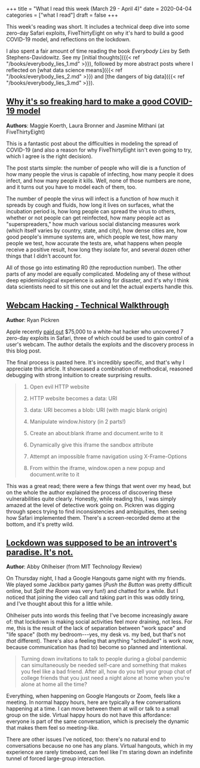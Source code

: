 +++
title = "What I read this week (March 29 - April 4)"
date = 2020-04-04
categories = ["what I read"]
draft = false
+++

This week's reading was short. It includes a technical deep dive into some zero-day Safari exploits, FiveThirtyEight on why it's hard to build a good COVID-19 model, and reflections on the lockdown.

<!--more-->

I also spent a fair amount of time reading the book *Everybody Lies* by Seth Stephens-Davidowitz. See my [initial thoughts]({{< ref "/books/everybody_lies_1.md" >}}), followed by more abstract posts where I reflected on [what data science means]({{< ref "/books/everybody_lies_2.md" >}}) and [the dangers of big data]({{< ref "/books/everybody_lies_3.md" >}}).


## [Why it's so freaking hard to make a good COVID-19 model](https://fivethirtyeight.com/features/why-its-so-freaking-hard-to-make-a-good-covid-19-model/)
**Authors**: Maggie Koerth, Laura Bronner and Jasmine Mithani (at FiveThirtyEight)

This is a fantastic post about the difficulties in modeling the spread of COVID-19 (and also a reason for why FiveThirtyEight isn't even going to try, which I agree is the right decision).

The post starts simple: the number of people who will die is a function of how many people the virus is capable of infecting, how many people it does infect, and how many people it kills. Well, none of those numbers are none, and it turns out you have to model each of them, too.

The number of people the virus will infect is a function of how much it spreads by cough and fluids, how long it lives on surfaces, what the incubation period is, how long people can spread the virus to others, whether or not people can get reinfected, how many people act as "superspreaders," how much various social distancing measures work (which itself varies by country, state, and city), how dense cities are, how good people's immune systems are, which people we test, how many people we test, how accurate the tests are, what happens when people receive a positive result, how long they isolate for, and several dozen other things that I didn't account for.

All of those go into estimating R0 (the reproduction number). The other parts of any model are equally complicated. Modeling any of these without deep epidemiological experience is asking for disaster, and it's why I think data scientists need to sit this one out and let the actual experts handle this.


## [Webcam Hacking - Technical Walkthrough](https://www.ryanpickren.com/webcam-hacking)
**Author**: Ryan Pickren

Apple recently [paid out](https://www.forbes.com/sites/daveywinder/2020/04/03/iphone-camera-hijacked-using-three-zero-days-apple-pays-hacker-75000/#7993fd5e4f91) $75,000 to a white-hat hacker who uncovered 7 zero-day exploits in Safari, three of which could be used to gain control of a user's webcam. The author details the exploits and the discovery process in this blog post.

The final process is pasted here. It's incredibly specific, and that's why I appreciate this article. It showcased a combination of methodical, reasoned debugging with strong intuition to create surprising results.

> 1. Open evil HTTP website
>
> 2. HTTP website becomes a data: URI
>
> 3. data: URI becomes a blob: URI (with magic blank origin)
>
> 4. Manipulate window.history (in 2 parts!)
>
> 5. Create an about:blank iframe and document.write to it
>
> 6. Dynamically give this iframe the sandbox attribute
>
> 7. Attempt an impossible frame navigation using X-Frame-Options
>
> 8. From within the iframe, window.open a new popup and document.write to it

This was a great read; there were a few things that went over my head, but on the whole the author explained the process of discovering these vulnerabilities quite clearly. Honestly, while reading this, I was simply amazed at the level of detective work going on. Pickren was digging through specs trying to find inconsistencies and ambiguities, then seeing how Safari implemented them. There's a screen-recorded demo at the bottom, and it's pretty wild.


## [Lockdown was supposed to be an introvert's paradise. It's not.](https://www.technologyreview.com/s/615437/virtual-happy-hour-introverts-lockdown-coronavirus/)
**Author**: Abby Ohlheiser (from MIT Technology Review)

On Thursday night, I had a Google Hangouts game night with my friends. We played some Jackbox party games (*Push the Button* was pretty difficult online, but *Split the Room* was very fun!) and chatted for a while. But I noticed that joining the video call and taking part in this was oddly tiring, and I've thought about this for a little while.

Ohlheiser puts into words this feeling that I've become increasingly aware of: that lockdown is making social activities feel *more* draining, not less. For me, this is the result of the lack of separation between "work space" and "life space" (both my bedroom---yes, my desk vs. my bed, but that's not *that* different). There's also a feeling that anything "scheduled" is work now, because communication has (had to) become so planned and intentional.

> Turning down invitations to talk to people during a global pandemic can simultaneously be needed self-care and something that makes you feel like a bad friend.  After all, how do you tell your group chat of college friends that you just need a night alone at home when you’re alone at home all the time?

Everything, when happening on Google Hangouts or Zoom, feels like a meeting. In normal happy hours, here are typically a few conversations happening at a time. I can move between them at will or talk to a small group on the side. Virtual happy hours do not have this affordance: everyone is part of the same conversation, which is precisely the dynamic that makes them feel so meeting-like.

There are other issues I've noticed, too: there's no natural end to conversations because no one has any plans. Virtual hangouts, which in my experience are rarely timeboxed, can feel like I'm staring down an indefinite tunnel of forced large-group interaction.



